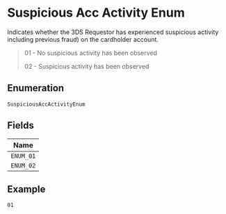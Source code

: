 
# Suspicious Acc Activity Enum

Indicates whether the 3DS Requestor has experienced suspicious activity including previous fraud) on the cardholder account.

> 01 - No suspicious activity has been observed
> 
> 02 - Suspicious activity has been observed

## Enumeration

`SuspiciousAccActivityEnum`

## Fields

| Name |
|  --- |
| `ENUM_01` |
| `ENUM_02` |

## Example

```
01
```

